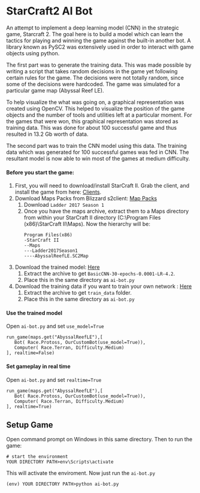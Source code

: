 # StarCraft2 AI Bot

An attempt to implement a deep learning model (CNN) in the strategic game, Starcraft 2. The goal here is to build a model which can learn the tactics for playing and winning the game against the built-in another bot. A library known as PySC2 was extensively used in order to interact with game objects using python.

The first part was to generate the training data. This was made possible by writing a script that takes random decisions in the game yet following certain rules for the game. The decisions were not totally random, since some of the decisions were hardcoded. The game was simulated for a particular game map (Abyssal Reef LE).

To help visualize the what was going on, a graphical representation was created using OpenCV. This helped to visualize the position of the game objects and the number of tools and utilities left at a particular moment. For the games that were won, this graphical representation was stored as training data. This was done for about 100 successful game and thus resulted in 13.2 Gb worth of data. 

The second part was to train the CNN model using this data. The training data which was generated for 100 successful games was fed in CNN. The resultant model is now able to win most of the games at medium difficulty.

#### Before you start the game:
 1. First, you will need to download/install StarCraft II. Grab the client, and install the game from here: [Clients](https://us.battle.net/account/download/).
 1. Download Maps Packs from Blizzard s2client: [Map Packs](https://github.com/Blizzard/s2client-proto#map-packs)
    1. Download ```Ladder 2017 Season 1```
    1. Once you have the maps archive, extract them to a Maps directory from within your StarCraft II directory (C:\Program Files (x86)\StarCraft II\Maps). Now the hierarchy will be:  
        ```
        Program Files(x86)
        -StarCraft II
        --Maps
        ---Ladder2017Season1
        ----AbyssalReefLE.SC2Map
        ```
 1. Download the trained model: [Here](https://drive.google.com/open?id=1t_3Jn2YH8JxcXH2asQA11skVr6rm9xFt)
    1. Extract the archive to get ```BasicCNN-30-epochs-0.0001-LR-4.2```.
    1. Place this in the same directory as ```ai-bot.py``` 
 1. Download the training data if you want to train your own network : [Here](https://drive.google.com/open?id=1rIkBJbLvlWS4aw7RA0vaivK6TMzrmE8J)
    1. Extract the archive to get ```train_data``` folder.
    1. Place this in the same directory as ```ai-bot.py``` 
 
 #### Use the trained model
 
 Open ```ai-bot.py``` and set ```use_model=True```
 ```
 run_game(maps.get("AbyssalReefLE"),[
    Bot( Race.Protoss, OurCustomBot(use_model=True)),
    Computer( Race.Terran, Difficulty.Medium)
], realtime=False)
 ```
 
#### Set gameplay in real time

Open ```ai-bot.py``` and set ```realtime=True```
 ```
 run_game(maps.get("AbyssalReefLE"),[
    Bot( Race.Protoss, OurCustomBot(use_model=True)),
    Computer( Race.Terran, Difficulty.Medium)
], realtime=True)
 ```

## Setup Game

Open command prompt on Windows in this same directory. Then to run the game:
```
# start the environment
YOUR DIRECTORY PATH>env\Scripts\activate
```
This will activate the enviroment. Now just run the ```ai-bot.py```
```
(env) YOUR DIRECTORY PATH>python ai-bot.py
```
